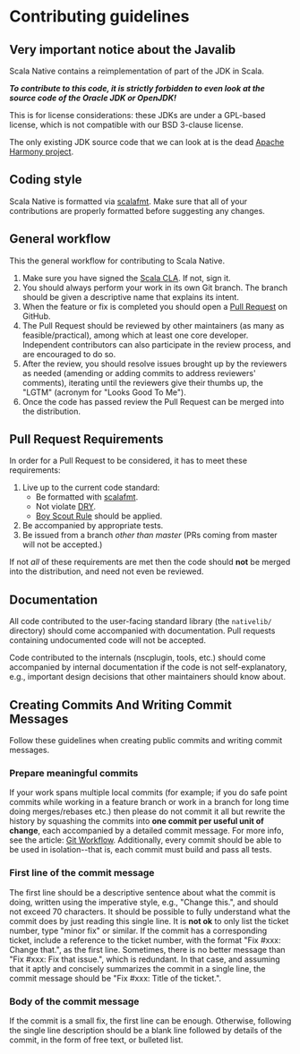 # Contributing guidelines

## Very important notice about the Javalib

Scala Native contains a reimplementation of part of the JDK in Scala.

***To contribute to this code, it is strictly forbidden to even look at the
source code of the Oracle JDK or OpenJDK!***

This is for license considerations: these JDKs are under a GPL-based license,
which is not compatible with our BSD 3-clause license.

The only existing JDK source code that we can look at is the dead [Apache
Harmony project](https://github.com/apache/harmony).

## Coding style

Scala Native is formatted via [scalafmt](https://github.com/olafurpg/scalafmt).
Make sure that all of your contributions are properly formatted before suggesting
any changes.

## General workflow

This the general workflow for contributing to Scala Native.

1.  Make sure you have signed the
    [Scala CLA](http://typesafe.com/contribute/cla/scala).
    If not, sign it.
2.  You should always perform your work in its own Git branch.
    The branch should be given a descriptive name that explains its intent.
3.  When the feature or fix is completed you should open a
    [Pull Request](https://help.github.com/articles/using-pull-requests) on GitHub.
4.  The Pull Request should be reviewed by other maintainers (as many as feasible/practical),
    among which at least one core developer.
    Independent contributors can also participate in the review process,
    and are encouraged to do so.
5.  After the review, you should resolve issues brought up by the reviewers as needed
    (amending or adding commits to address reviewers' comments), iterating until
    the reviewers give their thumbs up, the "LGTM" (acronym for "Looks Good To Me").
6.  Once the code has passed review the Pull Request can be merged into the distribution.

## Pull Request Requirements

In order for a Pull Request to be considered, it has to meet these requirements:

1.  Live up to the current code standard:
    - Be formatted with [scalafmt](https://github.com/olafurpg/scalafmt).
    - Not violate [DRY](http://programmer.97things.oreilly.com/wiki/index.php/Don%27t_Repeat_Yourself).
    - [Boy Scout Rule](http://programmer.97things.oreilly.com/wiki/index.php/The_Boy_Scout_Rule) should be applied.
2.  Be accompanied by appropriate tests.
3.  Be issued from a branch *other than master* (PRs coming from master will not be accepted.)

If not *all* of these requirements are met then the code should **not** be
merged into the distribution, and need not even be reviewed.

## Documentation

All code contributed to the user-facing standard library (the `nativelib/`
directory) should come accompanied with documentation.
Pull requests containing undocumented code will not be accepted.

Code contributed to the internals (nscplugin, tools, etc.)
should come accompanied by internal documentation if the code is not
self-explanatory, e.g., important design decisions that other maintainers
should know about.

## Creating Commits And Writing Commit Messages

Follow these guidelines when creating public commits and writing commit messages.

### Prepare meaningful commits

If your work spans multiple local commits (for example; if you do safe point
commits while working in a feature branch or work in a branch for long time
doing merges/rebases etc.) then please do not commit it all but rewrite the
history by squashing the commits into **one commit per useful unit of
change**, each accompanied by a detailed commit message.
For more info, see the article:
[Git Workflow](http://sandofsky.com/blog/git-workflow.html).
Additionally, every commit should be able to be used in isolation--that is,
each commit must build and pass all tests.

### First line of the commit message

The first line should be a descriptive sentence about what the commit is
doing, written using the imperative style, e.g., "Change this.", and should
not exceed 70 characters.
It should be possible to fully understand what the commit does by just
reading this single line.
It is **not ok** to only list the ticket number, type "minor fix" or similar.
If the commit has a corresponding ticket, include a reference to the ticket
number, with the format "Fix #xxx: Change that.", as the first line.
Sometimes, there is no better message than "Fix #xxx: Fix that issue.",
which is redundant.
In that case, and assuming that it aptly and concisely summarizes the commit
in a single line, the commit message should be "Fix #xxx: Title of the ticket.".

### Body of the commit message

If the commit is a small fix, the first line can be enough.
Otherwise, following the single line description should be a blank line
followed by details of the commit, in the form of free text, or bulleted list.
